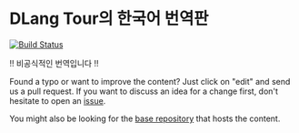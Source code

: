 DLang Tour의 한국어 번역판
==============================================
[![Build Status](https://travis-ci.org/dlang-tour/english.svg?branch=master)](https://travis-ci.org/dlang-tour/english)

!! 비공식적인 번역입니다 !!

Found a typo or want to improve the content?
Just click on "edit" and send us a pull request.
If you want to discuss an idea for a change first,
don't hesitate to open an [issue](https://github.com/dlang-tour/english/issues).

You might also be looking for the [base repository](https://github.com/dlang-tour)
that hosts the content.
